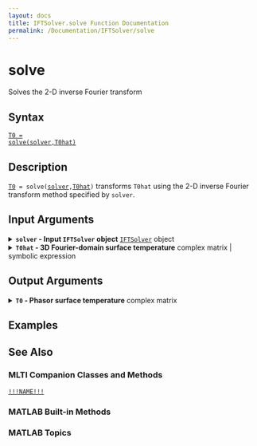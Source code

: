 ```yaml
---
layout: docs
title: IFTSolver.solve Function Documentation
permalink: /Documentation/IFTSolver/solve
---
```


# solve

Solves the 2-D inverse Fourier transform

## Syntax
<a href="#d1"><code class="hang">T0 = <wbr>solve(<wbr>solver,<wbr>T0hat)</code></a>

## Description
<a id="d1"></a>
[`T0`](#T0-argument)` = solve(`<wbr>[`solver`](#solver-argument)`,`<wbr>[`T0hat`](#T0hat-argument)`)` transforms `T0hat` using the 2-D inverse Fourier transform method specified by `solver`.

## Input Arguments
<details class="custom-details" id="solver-argument">
    <summary>
        <span class="summary-text">
            <b><code>solver</code> - Input <code>IFTSolver</code> object</b>
            <span class="subline">
              <a href="{{ '/Documentation/IFTSolver' | relative_url }}"><code>IFTSolver</code></a> object
            </span>
        </span>
    </summary>
    <div>
        <p>
            The input <code>IFTSolver</code> object specifies the 2-D inverse Fourier transform method and defines the spatial (<code>x</code>,<code>y</code>) and spatial-frequency (<code>u</code>,<code>v</code>) arguments.
        </p>
        <p>
            <b>Data Type:</b> <a href="{{ '/Documentation/IFTSolver' | relative_url }}"><code>IFTSolver</code></a>
        </p>
    </div>
</details>

<details class="custom-details" id="T0hat-argument">
    <summary>
        <span class="summary-text">
            <b><code>T0hat</code> - 3D Fourier-domain surface temperature</b>
            <span class="subline">
              complex matrix | symbolic expression
            </span>
        </span>
    </summary>
    <div>
      <p>
        The 3D Fourier-domain surface temperature---<code>T0hat</code> or \(\hat{T}_0(u,v,f)\)--is obtained by applying a 2D spatial Fourier transform over \(x\) and \(y\) and a temporal Fourier transform over \(t\).
      </p>
      <p>
        \(
          \hat{T}_0 \left(
            u,v,f
          \right)
          = \left.
            \mathcal{F}_{x,y,t} \left\{
              T \left(
                x,y,z,t
              \right)
            \right\}
          \right|_{z=0}
        \)
      </p>
      <p>
        If <code>solver.method = "integral2"</code>, then <code>T0hat</code> must be a symbolic expression of <code>u</code>, <code>v</code>, and <code>f</code>.
      </p>
      <p>
        If <code>solver.method = "ifft2"</code>, then <code>T0hat</code> must be an \(N_x \times N_y \times N_T \times N_\mathrm{pump} \times N_f\) matrix or compatible in size.
      </p>
      <p>
        <b>Data Types:</b> <code>double</code> | <code>single</code> | <code>sym</code>
      </p>
    </div>
</details>

## Output Arguments
<details class="custom-details" id="T0-argument">
    <summary>
        <span class="summary-text">
            <b><code>T0</code> - Phasor surface temperature</b>
            <span class="subline">
              complex matrix
            </span>
        </span>
    </summary>
    <div>
        <p>
            !!!DESCRIPTION!!!
        </p>
        <p>
            <b>Data Type:</b> <code>double</code>
        </p>
    </div>
</details>

## Examples

## See Also
### MLTI Companion Classes and Methods
[`!!!NAME!!!`](!!!PATH!!!)

### MATLAB Built-in Methods

### MATLAB Topics
